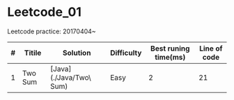 # Leetcode_01
Leetcode practice: 20170404~

#|Titile           |Solution                                       |Difficulty|Best runing time(ms)|Line of code|
-|-----------------|-----------------------------------------------|----------|--------------------|------------|
1|Two Sum          |[Java](./Java/Two\ Sum)                        |Easy      |2                   |21          |
